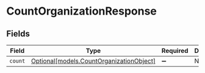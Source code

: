 # CountOrganizationResponse


## Fields

| Field                                                                            | Type                                                                             | Required                                                                         | Description                                                                      |
| -------------------------------------------------------------------------------- | -------------------------------------------------------------------------------- | -------------------------------------------------------------------------------- | -------------------------------------------------------------------------------- |
| `count`                                                                          | [Optional[models.CountOrganizationObject]](../models/countorganizationobject.md) | :heavy_minus_sign:                                                               | N/A                                                                              |